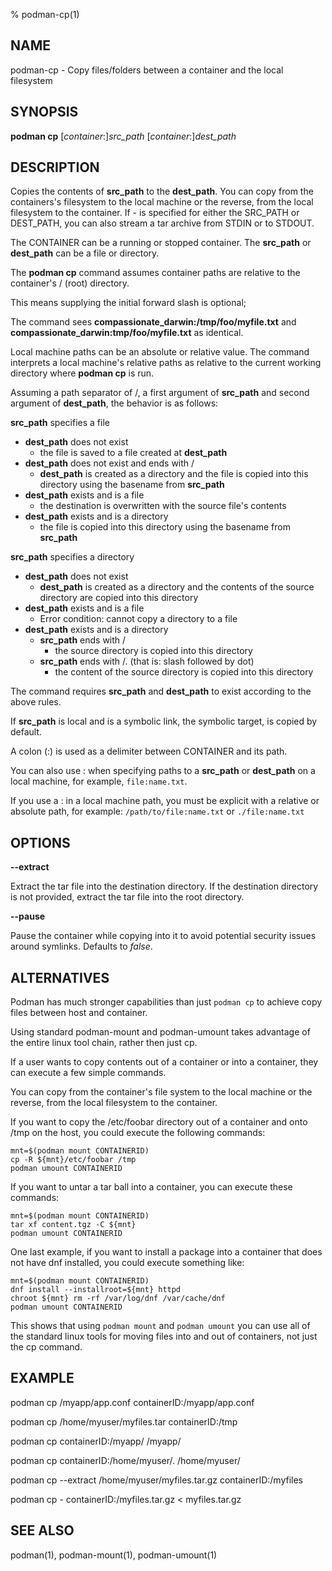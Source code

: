% podman-cp(1)

## NAME
podman\-cp - Copy files/folders between a container and the local filesystem

## SYNOPSIS
**podman cp** [*container*:]*src_path* [*container*:]*dest_path*

## DESCRIPTION
Copies the contents of **src_path** to the **dest_path**. You can copy from the containers's filesystem to the local machine or the reverse, from the local filesystem to the container.
If - is specified for either the SRC_PATH or DEST_PATH, you can also stream a tar archive from STDIN or to STDOUT.

The CONTAINER can be a running or stopped container. The **src_path** or **dest_path** can be a file or directory.

The **podman cp** command assumes container paths are relative to the container's / (root) directory.

This means supplying the initial forward slash is optional;

The command sees **compassionate_darwin:/tmp/foo/myfile.txt** and **compassionate_darwin:tmp/foo/myfile.txt** as identical.

Local machine paths can be an absolute or relative value.
The command interprets a local machine's relative paths as relative to the current working directory where **podman cp** is run.

Assuming a path separator of /, a first argument of **src_path** and second argument of **dest_path**, the behavior is as follows:

**src_path** specifies a file
  - **dest_path** does not exist
	- the file is saved to a file created at **dest_path**
  - **dest_path** does not exist and ends with /
	- **dest_path** is created as a directory and the file is copied into this directory using the basename from **src_path**
  - **dest_path** exists and is a file
	- the destination is overwritten with the source file's contents
  - **dest_path** exists and is a directory
	- the file is copied into this directory using the basename from **src_path**

**src_path** specifies a directory
  - **dest_path** does not exist
	- **dest_path** is created as a directory and the contents of the source directory are copied into this directory
  - **dest_path** exists and is a file
	- Error condition: cannot copy a directory to a file
  - **dest_path** exists and is a directory
	- **src_path** ends with /
		- the source directory is copied into this directory
	- **src_path** ends with /. (that is: slash followed by dot)
		- the content of the source directory is copied into this directory

The command requires **src_path** and **dest_path** to exist according to the above rules.

If **src_path** is local and is a symbolic link, the symbolic target, is copied by default.

A colon (:) is used as a delimiter between CONTAINER and its path.

You can also use : when specifying paths to a **src_path** or **dest_path** on a local machine, for example, `file:name.txt`.

If you use a : in a local machine path, you must be explicit with a relative or absolute path, for example:
	`/path/to/file:name.txt` or `./file:name.txt`

## OPTIONS

**--extract**

Extract the tar file into the destination directory. If the destination directory is not provided, extract the tar file into the root directory.

**--pause**

Pause the container while copying into it to avoid potential security issues around symlinks. Defaults to *false*.

## ALTERNATIVES

Podman has much stronger capabilities than just `podman cp` to achieve copy files between host and container.

Using standard podman-mount and podman-umount takes advantage of the entire linux tool chain, rather
then just cp.

If a user wants to copy contents out of a container or into a container, they can execute a few simple commands.

You can copy from the container's file system to the local machine or the reverse, from the local filesystem to the container.

If you want to copy the /etc/foobar directory out of a container and onto /tmp on the host, you could execute the following commands:

	mnt=$(podman mount CONTAINERID)
	cp -R ${mnt}/etc/foobar /tmp
	podman umount CONTAINERID

If you want to untar a tar ball into a container, you can execute these commands:

	mnt=$(podman mount CONTAINERID)
	tar xf content.tgz -C ${mnt}
	podman umount CONTAINERID

One last example, if you want to install a package into a container that
does not have dnf installed, you could execute something like:

	mnt=$(podman mount CONTAINERID)
	dnf install --installroot=${mnt} httpd
	chroot ${mnt} rm -rf /var/log/dnf /var/cache/dnf
	podman umount CONTAINERID

This shows that using `podman mount` and `podman umount` you can use all of the
standard linux tools for moving files into and out of containers, not just
the cp command.

## EXAMPLE

podman cp /myapp/app.conf containerID:/myapp/app.conf

podman cp /home/myuser/myfiles.tar containerID:/tmp

podman cp containerID:/myapp/ /myapp/

podman cp containerID:/home/myuser/. /home/myuser/

podman cp --extract /home/myuser/myfiles.tar.gz containerID:/myfiles

podman cp - containerID:/myfiles.tar.gz < myfiles.tar.gz

## SEE ALSO
podman(1), podman-mount(1), podman-umount(1)
